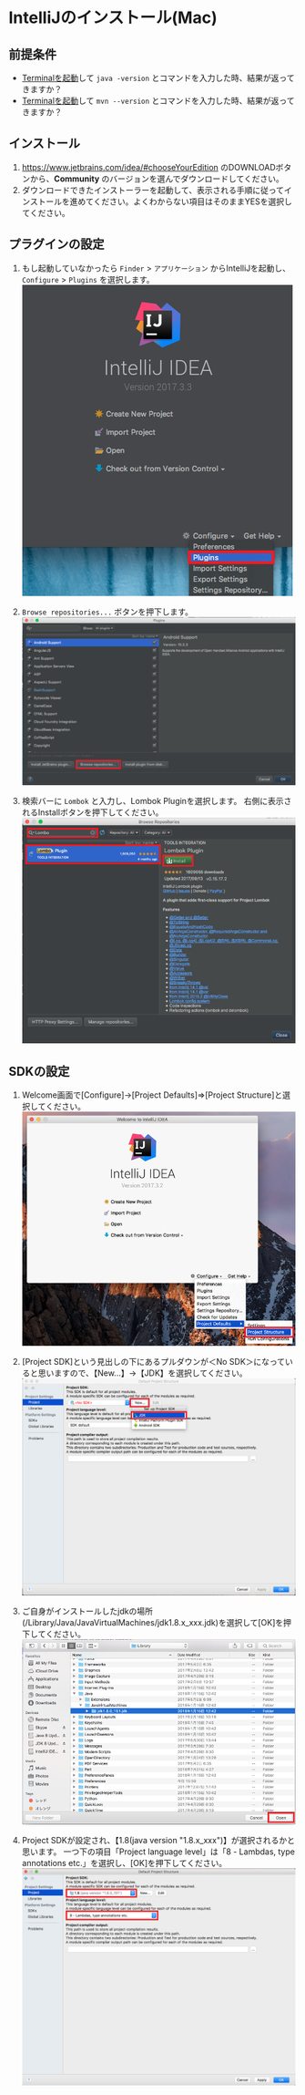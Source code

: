 # IntelliJのインストール(Mac)

## 前提条件

* [Terminalを起動](tipsForMac.md#terminalの起動方法)して `java -version` とコマンドを入力した時、結果が返ってきますか？
* [Terminalを起動](tipsForMac.md#terminalの起動方法)して `mvn --version` とコマンドを入力した時、結果が返ってきますか？

## インストール

1. https://www.jetbrains.com/idea/#chooseYourEdition のDOWNLOADボタンから、**Community** のバージョンを選んでダウンロードしてください。
1. ダウンロードできたインストーラーを起動して、表示される手順に従ってインストールを進めてください。よくわからない項目はそのままYESを選択してください。


## プラグインの設定

1. もし起動していなかったら `Finder` > `アプリケーション` からIntelliJを起動し、`Configure` > `Plugins` を選択します。<br>
![プラグイン設定1](../image/intellij_top_settings.png)

1. `Browse repositories...` ボタンを押下します。<br>
![プラグイン設定2](../image/intellij_setting_plugins.png)

1. 検索バーに `Lombok` と入力し、Lombok Pluginを選択します。
右側に表示されるInstallボタンを押下してください。<br>
![プラグイン設定3](../image/intellij_setting_install_lombok-plugin.png)

## SDKの設定

1. Welcome画面で[Configure]→[Project Defaults]⇒[Project Structure]と選択してください。<br>
![SDK設定1](../image/intellij_top_project-structure_Mac.png)

1. [Project SDK]という見出しの下にあるプルダウンが＜No SDK＞になっていると思いますので、【New...】→【JDK】を選択してください。<br>
![SDK設定2](../image/intellij_setting_jdk1_Mac.png)

1. ご自身がインストールしたjdkの場所(/Library/Java/JavaVirtualMachines/jdk1.8.x_xxx.jdk)を選択して[OK]を押下してください。<br>
![SDK設定3](../image/intellij_setting_jdk1_select-home-directory_Mac.png)

1. Project SDKが設定され、【1.8(java version "1.8.x_xxx")】が選択されるかと思います。
一つ下の項目「Project language level」は「8 - Lambdas, type annotations etc.」を選択し、[OK]を押下してください。<br>
![SDK設定4](../image/intellij_setting_jdk2_Mac.png)
